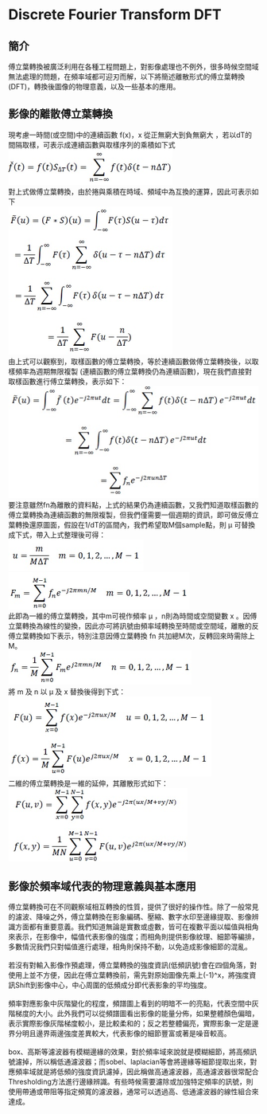 # Discrete Fourier Transform DFT

## 簡介
傅立葉轉換被廣泛利用在各種工程問題上，對影像處理也不例外，很多時候空間域無法處理的問題，在頻率域都可迎刃而解，以下將簡述離散形式的傅立葉轉換(DFT)，轉換後圖像的物理意義，以及一些基本的應用。

## 影像的離散傅立葉轉換
現考慮一時間(或空間)中的連續函數 f(x)，x 從正無窮大到負無窮大 ，若以dT的間隔取樣，可表示成連續函數與取樣序列的乘積如下式<br>
![image](https://github.com/Chang-Chia-Chi/Image-Processing/blob/master/Fourier%20Transform%20in%20Image%20Processing/DFT/pic/4-27.jpg)<br>
對上式做傅立葉轉換，由於捲與乘積在時域、頻域中為互換的運算，因此可表示如下<br>
![image](https://github.com/Chang-Chia-Chi/Image-Processing/blob/master/Fourier%20Transform%20in%20Image%20Processing/DFT/pic/4-31.jpg)<br>
由上式可以觀察到，取樣函數的傅立葉轉換，等於連續函數做傅立葉轉換後，以取樣頻率為週期無限複製 (連續函數的傅立葉轉換仍為連續函數)，現在我們直接對取樣函數進行傅立葉轉換，表示如下：<br>
![image](https://github.com/Chang-Chia-Chi/Image-Processing/blob/master/Fourier%20Transform%20in%20Image%20Processing/DFT/pic/4-40.jpg)<br>
要注意雖然fn為離散的資料點，上式的結果仍為連續函數，又我們知道取樣函數的傅立葉轉換為連續函數的無限複製，但我們僅需要一個週期的資訊，即可做反傅立葉轉換還原圖面，假設在1/dT的區間內，我們希望取M個sample點，則 μ 可替換成下式，帶入上式整理後可得：<br>
![image](https://github.com/Chang-Chia-Chi/Image-Processing/blob/master/Fourier%20Transform%20in%20Image%20Processing/DFT/pic/4-41.jpg)<br>
![image](https://github.com/Chang-Chia-Chi/Image-Processing/blob/master/Fourier%20Transform%20in%20Image%20Processing/DFT/pic/4-42.jpg)<br>
此即為一維的傅立葉轉換，其中m可視作頻率 μ ，n則為時間或空間變數 x 。因傅立葉轉換為線性的變換，因此亦可將訊號由頻率域轉換至時間或空間域，離散的反傅立葉轉換如下表示，特別注意因傅立葉轉換 fn 共加總M次，反轉回來時需除上M。<br>
![image](https://github.com/Chang-Chia-Chi/Image-Processing/blob/master/Fourier%20Transform%20in%20Image%20Processing/DFT/pic/4-43.jpg)<br>
將 m 及 n 以 μ 及 x 替換後得到下式：<br>
![image](https://github.com/Chang-Chia-Chi/Image-Processing/blob/master/Fourier%20Transform%20in%20Image%20Processing/DFT/pic/4-44%2045.jpg)<br>
二維的傅立葉轉換是一維的延伸，其離散形式如下：<br>
![image](https://github.com/Chang-Chia-Chi/Image-Processing/blob/master/Fourier%20Transform%20in%20Image%20Processing/DFT/pic/4-67%2068.jpg)<br>

## 影像於頻率域代表的物理意義與基本應用
傅立葉轉換可在不同觀察域相互轉換的性質，提供了很好的操作性。除了一般常見的濾波、降噪之外，傅立葉轉換在影象編碼、壓縮、數字水印至邊緣提取、影像辨識方面都有重要意義。我們知道無論是實數或虛數，皆可在複數平面以幅值與相角來表示，在影像中，幅值代表影像的強度；而相角則提供影像紋理、細節等編排，多數情況我們只對幅值進行處理，相角則保持不動，以免造成影像細節的混亂。<br><br>
若沒有對輸入影像作預處理，傅立葉轉換的強度資訊(低頻訊號)會在四個角落，對使用上並不方便，因此在傅立葉轉換前，需先對原始圖像先乘上(-1)^x，將強度資訊Shift到影像中心，中心周圍的低頻成分即代表影象的平均強度。<br><br>
頻率對應影象中灰階變化的程度，頻譜圖上看到的明暗不一的亮點，代表空間中灰階梯度的大小。此外我們可以從頻譜圖看出影像的能量分佈，如果整體顏色偏暗，表示實際影像灰階梯度較小，是比較柔和的；反之若整體偏亮，實際影象一定是邊界分明且邊界兩邊強度差異較大，代表影像的細節豐富或著是噪音較高。<br><br>
box、高斯等濾波器有模糊邊緣的效果，對於頻率域來說就是模糊細節，將高頻訊號濾掉，所以稱低通濾波器；而sobel、laplacian等會將邊緣等細節提取出來，對應頻率域就是將低頻的強度資訊濾掉，因此稱做高通濾波器，高通濾波器很常配合Thresholding方法進行邊緣辨識。有些時候需要濾除或加強特定頻率的訊號，則使用帶通或帶阻等指定頻寬的濾波器，通常可以透過高、低通濾波器的線性組合來達成。
